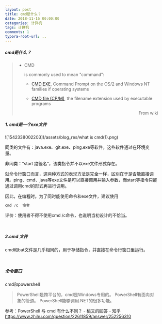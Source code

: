 ```yaml
---
layout: post
title: cmd是什么？
date: 2018-11-16 00:00:00
categories: 计算机
tags: 计算机
comments: 1
typora-root-url: ..
---
```


##### cmd是什么？

> - CMD
>
>    is commonly used to mean "command":
>
>   - [CMD.EXE](https://en.wikipedia.org/wiki/CMD.EXE), Command Prompt on the OS/2 and Windows NT families if operating systems
>
>   - [CMD file (CP/M)](https://en.wikipedia.org/wiki/CMD_file_(CP/M)), the filename extension used by executable programs
>
>     <div style="text-align: right">From wiki</div>



##### 1. cmd是一个exe文件

![1542338002203](/assets/blog_res/what is cmd(1).png)

同类的文件有：java.exe、git.exe、ping.exe等软件。这些软件通过在环境变量。

非同类：”start 路径名“，该类指令并不以exe文件形式存在。 

就命令行窗口而言，这两种方式的表现方法是完全一样，区别在于是否能直接调用。ping、cmd、java等exe文件是可以直接调用并输入参数，而start等指令只能通过调用cmd的形式再进行调用。

因此，在编程时，为了同时能使用命令和exe文件，建议使用

```powershell
cmd /c  命令
```

评价：使用者不得不使用cmd /c命令，也说明当初设计的不恰当。

<br>

##### 2.cmd 文件

cmd和bat文件是几乎相同的，用于存储指令，并直接在命令行窗口里运行。

<br>

##### 命令窗口

cmd和powershell

> PowerShell是跨平台的，cmd是Windows专用的。
> PowerShell有面向对象的管道。
> PowerShell能够调用.NET的很多功能。

参考：PowerShell 与 cmd 有什么不同？ - 桃又的回答 - 知乎
https://www.zhihu.com/question/22611859/answer/252256310